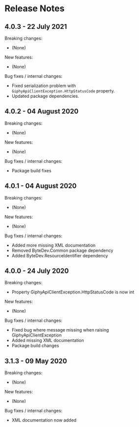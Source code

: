 # Release Notes

## 4.0.3 - 22 July 2021

Breaking changes:
- (None)

New features:
- (None)

Bug fixes / internal changes:
- Fixed serialization problem with `GiphyApiClientException.HttpStatusCode` property.
- Updated package dependencies.

## 4.0.2 - 04 August 2020

Breaking changes:
- (None)

New features:
- (None)

Bug fixes / internal changes:
- Package build fixes

## 4.0.1 - 04 August 2020

Breaking changes:
- (None)

New features:
- (None)

Bug fixes / internal changes:
- Added more missing XML documentation
- Removed ByteDev.Common package dependency
- Added ByteDev.ResourceIdentifier dependency

## 4.0.0 - 24 July 2020

Breaking changes:
- Property GiphyApiClientException.HttpStatusCode is now int

New features:
- (None)

Bug fixes / internal changes:
- Fixed bug where message missing when raising GiphyApiClientException
- Added missing XML documentation
- Package build changes

## 3.1.3 - 09 May 2020

Breaking changes:
- (None)

New features:
- (None)

Bug fixes / internal changes:
- XML documentation now added
